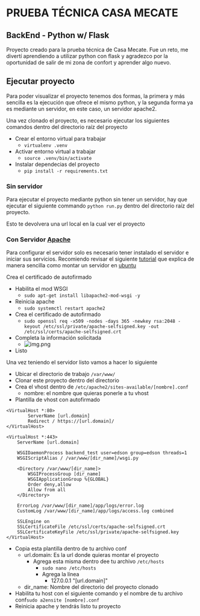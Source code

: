 # PRUEBA TÉCNICA CASA MECATE

## BackEnd - Python w/ Flask

Proyecto creado para la prueba técnica de Casa Mecate. Fue un reto, me divertí aprendiendo a utilizar python con flask y
agradezco
por la oportunidad de salir de mi zona de confort y aprender algo nuevo.

## Ejecutar proyecto

Para poder visualizar el proyecto tenemos dos formas, la primera y más sencilla es la ejecución que ofrece el mismo
python, y la segunda forma ya es mediante un servidor, en este caso, un servidor apache2.

Una vez clonado el proyecto, es necesario ejecutar los siguientes comandos dentro del directorio raíz del proyecto

* Crear el entorno virtual para trabajar
    * `virtualenv .venv`
* Activar entorno virtual a trabajar
    * `source .venv/bin/activate`
* Instalar dependecias del proyecto
    * `pip install -r requirements.txt`

### Sin servidor

Para ejecutar el proyecto mediante python sin tener un servidor, hay que ejecutar el siguiente commando
```python run.py``` dentro del directorio raíz del proyecto.

Esto te devolvera una url local en la cual ver el proyecto

### Con Servidor [Apache](https://httpd.apache.org/)

Para configurar el servidor solo es necesario tener instalado el servidor e iniciar sus servicios.
Recomiendo revisar el
siguiente [tutorial](https://www.digitalocean.com/community/tutorials/how-to-install-the-apache-web-server-on-ubuntu-20-04-es)
que explica de manera sencilla como montar un servidor en [ubuntu](https://ubuntu.com/)

Crea el certificado de autofirmado

* Habilita el mod WSGI
    * `sudo apt-get install libapache2-mod-wsgi -y`
* Reinicia apache
    * `sudo systemctl restart apache2`
* Crea el certificado de autofirmado
    * ```sudo openssl req -x509 -nodes -days 365 -newkey rsa:2048 -keyout /etc/ssl/private/apache-selfsigned.key -out /etc/ssl/certs/apache-selfsigned.crt```
* Completa la información solicitada
    * ![img.png](https://raw.githubusercontent.com/EdsonBurgos/frontend_test/master/img.png)
* Listo

Una vez teniendo el servidor listo vamos a hacer lo siguiente

* Ubicar el directorio de trabajo `/var/www/`
* Clonar este proyecto dentro del directorio
* Crea el vhost dentro de `/etc/apache2/sites-available/[nombre].conf`
    * nombre: el nombre que quieras ponerle a tu vhost
* Plantilla de vhost con autofirmado

```apacheconf
<VirtualHost *:80>
        ServerName [url.domain]
        Redirect / https://[url.domain]/
</VirtualHost>

<VirtualHost *:443>
    ServerName [url.domain]

    WSGIDaemonProcess backend_test user=edson group=edson threads=1
    WSGIScriptAlias / /var/www/[dir_name]/wsgi.py

    <Directory /var/www/[dir_name]>
        WSGIProcessGroup [dir_name]
        WSGIApplicationGroup %{GLOBAL}
        Order deny,allow
        Allow from all
    </Directory>

    ErrorLog /var/www/[dir_name]/app/logs/error.log
    CustomLog /var/www/[dir_name]/app/logs/access.log combined

    SSLEngine on
    SSLCertificateFile /etc/ssl/certs/apache-selfsigned.crt
    SSLCertificateKeyFile /etc/ssl/private/apache-selfsigned.key
</VirtualHost>

```

* Copia esta plantilla dentro de tu archivo conf
    * url.domain: Es la url donde quieras montar el proyecto
        * Agrega esta misma dentro dee tu archivo `/etc/hosts`
            * `sudo nano /etc/hosts`
            * Agrega la línea
                * 127.0.0.1       "[url.domain]"
    * dir_name: Nombre del directorio del proyecto clonado
* Habilita tu host con el siguiente comando y el nombre de tu archivo conf`sudo a2ensite [nombre].conf`
* Reinicia apache y tendrás listo tu proyecto